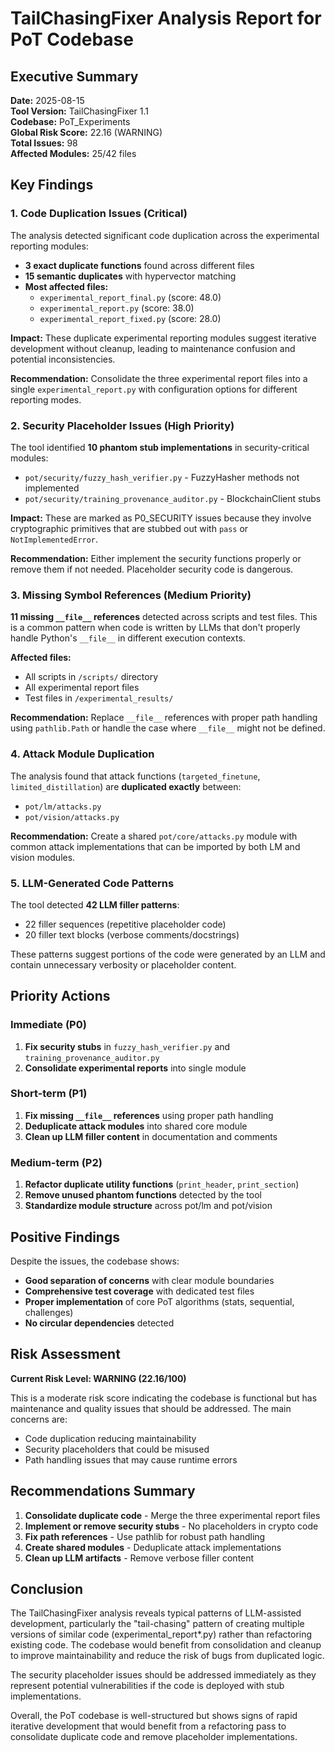 # TailChasingFixer Analysis Report for PoT Codebase

## Executive Summary

**Date:** 2025-08-15  
**Tool Version:** TailChasingFixer 1.1  
**Codebase:** PoT_Experiments  
**Global Risk Score:** 22.16 (WARNING)  
**Total Issues:** 98  
**Affected Modules:** 25/42 files

## Key Findings

### 1. Code Duplication Issues (Critical)

The analysis detected significant code duplication across the experimental reporting modules:

- **3 exact duplicate functions** found across different files
- **15 semantic duplicates** with hypervector matching
- **Most affected files:**
  - `experimental_report_final.py` (score: 48.0)
  - `experimental_report.py` (score: 38.0) 
  - `experimental_report_fixed.py` (score: 28.0)

**Impact:** These duplicate experimental reporting modules suggest iterative development without cleanup, leading to maintenance confusion and potential inconsistencies.

**Recommendation:** Consolidate the three experimental report files into a single `experimental_report.py` with configuration options for different reporting modes.

### 2. Security Placeholder Issues (High Priority)

The tool identified **10 phantom stub implementations** in security-critical modules:

- `pot/security/fuzzy_hash_verifier.py` - FuzzyHasher methods not implemented
- `pot/security/training_provenance_auditor.py` - BlockchainClient stubs

**Impact:** These are marked as P0_SECURITY issues because they involve cryptographic primitives that are stubbed out with `pass` or `NotImplementedError`.

**Recommendation:** Either implement the security functions properly or remove them if not needed. Placeholder security code is dangerous.

### 3. Missing Symbol References (Medium Priority)

**11 missing `__file__` references** detected across scripts and test files. This is a common pattern when code is written by LLMs that don't properly handle Python's `__file__` in different execution contexts.

**Affected files:**
- All scripts in `/scripts/` directory
- All experimental report files
- Test files in `/experimental_results/`

**Recommendation:** Replace `__file__` references with proper path handling using `pathlib.Path` or handle the case where `__file__` might not be defined.

### 4. Attack Module Duplication

The analysis found that attack functions (`targeted_finetune`, `limited_distillation`) are **duplicated exactly** between:
- `pot/lm/attacks.py`
- `pot/vision/attacks.py`

**Recommendation:** Create a shared `pot/core/attacks.py` module with common attack implementations that can be imported by both LM and vision modules.

### 5. LLM-Generated Code Patterns

The tool detected **42 LLM filler patterns**:
- 22 filler sequences (repetitive placeholder code)
- 20 filler text blocks (verbose comments/docstrings)

These patterns suggest portions of the code were generated by an LLM and contain unnecessary verbosity or placeholder content.

## Priority Actions

### Immediate (P0)
1. **Fix security stubs** in `fuzzy_hash_verifier.py` and `training_provenance_auditor.py`
2. **Consolidate experimental reports** into single module

### Short-term (P1)
1. **Fix missing `__file__` references** using proper path handling
2. **Deduplicate attack modules** into shared core module
3. **Clean up LLM filler content** in documentation and comments

### Medium-term (P2)
1. **Refactor duplicate utility functions** (`print_header`, `print_section`)
2. **Remove unused phantom functions** detected by the tool
3. **Standardize module structure** across pot/lm and pot/vision

## Positive Findings

Despite the issues, the codebase shows:
- **Good separation of concerns** with clear module boundaries
- **Comprehensive test coverage** with dedicated test files
- **Proper implementation** of core PoT algorithms (stats, sequential, challenges)
- **No circular dependencies** detected

## Risk Assessment

**Current Risk Level: WARNING (22.16/100)**

This is a moderate risk score indicating the codebase is functional but has maintenance and quality issues that should be addressed. The main concerns are:
- Code duplication reducing maintainability
- Security placeholders that could be misused
- Path handling issues that may cause runtime errors

## Recommendations Summary

1. **Consolidate duplicate code** - Merge the three experimental report files
2. **Implement or remove security stubs** - No placeholders in crypto code
3. **Fix path references** - Use pathlib for robust path handling
4. **Create shared modules** - Deduplicate attack implementations
5. **Clean up LLM artifacts** - Remove verbose filler content

## Conclusion

The TailChasingFixer analysis reveals typical patterns of LLM-assisted development, particularly the "tail-chasing" pattern of creating multiple versions of similar code (experimental_report*.py) rather than refactoring existing code. The codebase would benefit from consolidation and cleanup to improve maintainability and reduce the risk of bugs from duplicated logic.

The security placeholder issues should be addressed immediately as they represent potential vulnerabilities if the code is deployed with stub implementations.

Overall, the PoT codebase is well-structured but shows signs of rapid iterative development that would benefit from a refactoring pass to consolidate duplicate code and remove placeholder implementations.